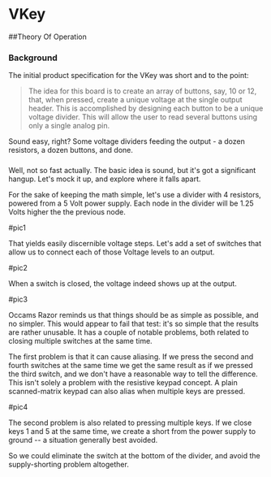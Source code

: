 # VKey
##Theory Of Operation

### Background
The initial product specification for the VKey was short and to the point:

>The idea for this board is to create an array of buttons, say, 10 or 12, that, when pressed, create a unique voltage at the single output header. This is accomplished by designing each button to be a unique voltage divider. This will allow the user to read several buttons using only a single analog pin.

Sound easy, right?  Some voltage dividers feeding the output - a dozen resistors, a dozen buttons, and done.

### 
Well, not so fast actually.  The basic idea is sound, but it's got a significant hangup.  Let's mock it up, and explore where it falls apart.

For the sake of keeping the math simple, let's use a divider with 4 resistors, powered from a 5 Volt power supply.  Each node in the divider will be 1.25 Volts higher the the previous node.

#pic1

That yields easily discernible voltage steps.  Let's add a set of switches that allow us to connect each of those Voltage levels to an output.

#pic2

When a switch is closed, the voltage indeed shows up at the output.

#pic3

Occams Razor reminds us that things should be as simple as possible, and no simpler.  This would appear to fail that test: it's so simple that the results are rather unusable.  It has a couple of notable problems, both related to closing multiple switches at the same time.

The first problem is that it can cause aliasing.  If we press the second and fourth switches at the same time we get the same result as if we pressed the third switch, and we don't have a reasonable way to tell the difference.  This isn't solely a problem with the resistive keypad concept.  A plain scanned-matrix keypad can also alias when multiple keys are pressed.

#pic4

The second problem is also related to pressing multiple keys.  If we close keys 1 and 5 at the same time, we create a short from the power supply to ground -- a situation generally best avoided.

So we could eliminate the switch at the bottom of the divider, and avoid the supply-shorting problem altogether.